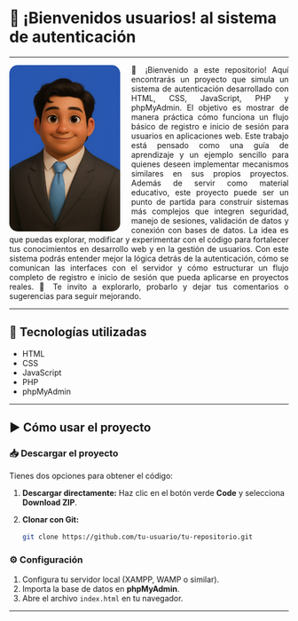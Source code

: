 # 👋 ¡Bienvenidos usuarios! al sistema de autenticación

---
<img src="/imagen_presentacion.png" alt="Presentación" width="200" align="left" style="margin-right:20px; border-radius:15px;">  

<p style="text-align: justify;">
    👋 ¡Bienvenido a este repositorio!
    Aquí encontrarás un proyecto que simula un sistema de autenticación desarrollado con
    HTML, CSS, JavaScript, PHP y phpMyAdmin.
    El objetivo es mostrar de manera práctica cómo funciona un flujo básico de registro e inicio de sesión para usuarios en aplicaciones web. Este trabajo está pensado como una guía de aprendizaje y un ejemplo sencillo para quienes deseen implementar mecanismos similares en sus propios proyectos.
    Además de servir como material educativo, este proyecto puede ser un punto de partida para construir sistemas más complejos que integren seguridad, manejo de sesiones, validación de datos y conexión con bases de datos. La idea es que puedas explorar, modificar y experimentar con el código para fortalecer tus conocimientos en desarrollo web y en la gestión de usuarios.
    Con este sistema podrás entender mejor la lógica detrás de la autenticación, cómo se comunican las interfaces con el servidor y cómo estructurar un flujo completo de registro e inicio de sesión que pueda aplicarse en proyectos reales.
    🚀 Te invito a explorarlo, probarlo y dejar tus comentarios o sugerencias para seguir mejorando.
</p>

---

## 📂 Tecnologías utilizadas
* HTML
* CSS
* JavaScript
* PHP
* phpMyAdmin
---
## ▶️ Cómo usar el proyecto

### 📥 Descargar el proyecto

Tienes dos opciones para obtener el código:

1. **Descargar directamente:**
   Haz clic en el botón verde **Code** y selecciona **Download ZIP**.

2. **Clonar con Git:**

   ```bash
   git clone https://github.com/tu-usuario/tu-repositorio.git
   ```

### ⚙️ Configuración

1. Configura tu servidor local (XAMPP, WAMP o similar).
2. Importa la base de datos en **phpMyAdmin**.
3. Abre el archivo `index.html` en tu navegador.

---
